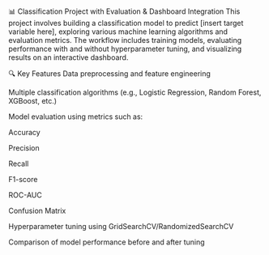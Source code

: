 📊 Classification Project with Evaluation & Dashboard Integration
This project involves building a classification model to predict [insert target variable here], exploring various machine learning algorithms and evaluation metrics. The workflow includes training models, evaluating performance with and without hyperparameter tuning, and visualizing results on an interactive dashboard.

🔍 Key Features
Data preprocessing and feature engineering

Multiple classification algorithms (e.g., Logistic Regression, Random Forest, XGBoost, etc.)

Model evaluation using metrics such as:

Accuracy

Precision

Recall

F1-score

ROC-AUC

Confusion Matrix

Hyperparameter tuning using GridSearchCV/RandomizedSearchCV

Comparison of model performance before and after tuning
